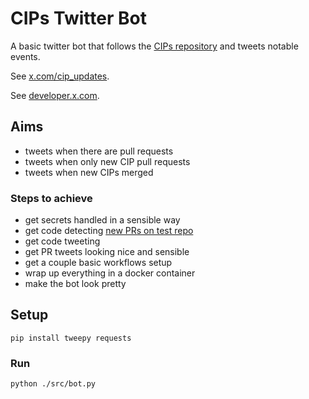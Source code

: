 # CIPs Twitter Bot

A basic twitter bot that follows the [CIPs repository](https://github.com/cardano-foundation/CIPs) and tweets notable events.

See [x.com/cip_updates](https://x.com/cip_updates).

See [developer.x.com](https://developer.x.com/en/portal/dashboard).

## Aims

- tweets when there are pull requests
- tweets when only new CIP pull requests
- tweets when new CIPs merged

### Steps to achieve

- get secrets handled in a sensible way
- get code detecting [new PRs on test repo](https://github.com/Ryun1/test-temp-repo)
- get code tweeting
- get PR tweets looking nice and sensible
- get a couple basic workflows setup
- wrap up everything in a docker container
- make the bot look pretty

## Setup

```shell
pip install tweepy requests
```

### Run 

```shell
python ./src/bot.py
```